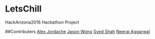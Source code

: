 # LetsChill
HackArizona2016 Hackathon Project

##Contributers
[Alex Jordache](http://alexjordache.me)
[Jason Wong](http://jasonkcwong.com)
[Syed Shah](http://www.linkedin.com/in/syedzafarshah6)
[Neeraj Aggarwal](http://neerajaggarwal.com)
